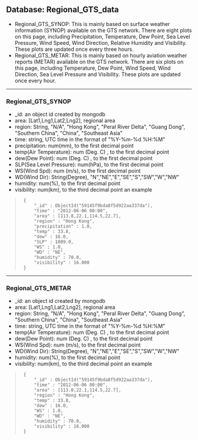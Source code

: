 ## Database: Regional_GTS_data

- Regional_GTS_SYNOP: This is mainly based on surface weather information (SYNOP) available on the GTS network. There are eight plots on this page, including Precipitation, Temperature, Dew Point, Sea Level Pressure, Wind Speed, Wind Direction, Relative Humidity and Visibility. These plots are updated once every three hours.
- Regional_GTS_METAR: This is mainly based on hourly aviation weather reports (METAR) available on the GTS network. There are six plots on this page, including Temperature, Dew Point, Wind Speed, Wind Direction, Sea Level Pressure and Visibility. These plots are updated once every hour. 

***
### Regional_GTS_SYNOP
  * _id: an object id created by mongodb
  * area: [Lat1,Lng1,Lat2,Lng2], regional area 
  * region: String, "N/A", "Hong Kong", "Peral River Delta", "Guang Dong", "Southern China", "China", "Southeast Asia"
  * time: string, UTC time in the format of "%Y-%m-%d %H:%M"
  * precipitation: num(mm), to the first decimal point
  * temp(Air Temperature): num (Deg. C) , to the first decimal point 
  * dew(Dew Point): num (Deg. C) , to the first decimal point
  * SLP(Sea Level Pressure): num(hPa), to the first decimal point
  * WS(Wind Spd): num (m/s), to the first decimal point 
  * WD(Wind Dir): String(Degree), "N","NE","E","SE","S","SW","W","NW"
  * humidity: num(%), to the first decimal point 
  * visibility: num(km), to the third decimal point 
an example
>      {
>          "_id" : ObjectId("59145f9bda8f5d922aa337da"),
>          "time" : "2012-06-06 00:00",
>          "area" : [113.8,22.1,114.5,22.7],
>          "region" : "Hong Kong",
>          "precipitation" : 1.0,
>          "temp" : 33.8,
>          "dew" : 16.0,
>          "SLP" : 1009.0,
>          "WS" : 1.0,
>          "WD" : "NE",
>          "humidity" : 70.0,
>          "visibility" : 16.000 
>      }


***
### Regional_GTS_METAR
  * _id: an object id created by mongodb
  * area: [Lat1,Lng1,Lat2,Lng2], regional area 
  * region: String, "N/A", "Hong Kong", "Peral River Delta", "Guang Dong", "Southern China", "China", "Southeast Asia"
  * time: string, UTC time in the format of "%Y-%m-%d %H:%M"
  * temp(Air Temperature): num (Deg. C) , to the first decimal point 
  * dew(Dew Point): num (Deg. C) , to the first decimal point
  * WS(Wind Spd): num (m/s), to the first decimal point 
  * WD(Wind Dir): String(Degree), "N","NE","E","SE","S","SW","W","NW"
  * humidity: num(%), to the first decimal point 
  * visibility: num(km), to the third decimal point 
an example
>      {
>          "_id" : ObjectId("59145f9bda8f5d922aa337da"),
>          "time" : "2012-06-06 00:00",
>          "area" : [113.8,22.1,114.5,22.7],
>          "region" : "Hong Kong",
>          "temp" : 33.8,
>          "dew" : 16.0,
>          "WS" : 1.0,
>          "WD" : "NE",
>          "humidity" : 70.0,
>          "visibility" : 16.000 
>      }
